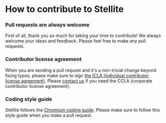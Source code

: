 # How to contribute to Stellite

### Pull requests are always welcome
First of all, thank you so much for taking your time to contribute! We always welcome your ideas and feedback. Please feel free to make any pull requests.

### Contributor license agreement
When you are sending a pull request and it's a non-trivial change beyond fixing typos, please make sure to sign
[the ICLA (individual contributor license agreement)](https://cla-assistant.io/line/stellite). Please
[contact us](mailto:dl_oss_dev@linecorp.com) if you need the CCLA (corporate contributor license agreement).

### Coding style guide
Stellite follows the [Chromium coding guide](https://www.chromium.org/developers/coding-style). Please make sure to follow this style guide when you make a pull request.
